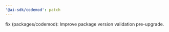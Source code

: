 ```yaml
---
'@ai-sdk/codemod': patch
---
```


fix (packages/codemod): Improve package version validation pre-upgrade.
